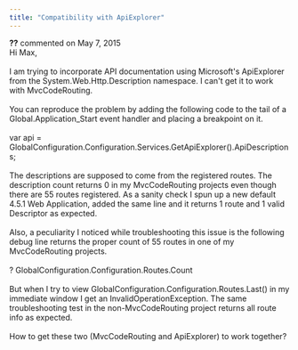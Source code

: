 ```yaml
---
title: "Compatibility with ApiExplorer"
---
```

<div id="post1424019" class="discussion-comment op">
   <div class="discussion-header"><b>??</b> commented on 
      <time datetime="2015-05-07T12:52:28.393-07:00" title="2015-05-07T12:52:28.393-07:00">May 7, 2015</time>
   </div>
   <div class="discussion-message">Hi Max,<br />
<br />
I am trying to incorporate API documentation using Microsoft's ApiExplorer from the System.Web.Http.Description namespace. I can't get it to work with MvcCodeRouting.<br />
<br />
You can reproduce the problem by adding the following code to the tail of a Global.Application_Start event handler and placing a breakpoint on it.<br />
<br />
var api = GlobalConfiguration.Configuration.Services.GetApiExplorer().ApiDescriptions;<br />
<br />
The descriptions are supposed to come from the registered routes. The description count returns 0 in my MvcCodeRouting projects even though there are 55 routes registered. As a sanity check I spun up a new default 4.5.1 Web Application, added the same line and it returns 1 route and 1 valid Descriptor as expected.<br />
<br />
Also, a peculiarity I noticed while troubleshooting this issue is the following debug line returns the proper count of 55 routes in one of my MvcCodeRouting projects.<br />
<br />
? GlobalConfiguration.Configuration.Routes.Count<br />
<br />
But when I try to view GlobalConfiguration.Configuration.Routes.Last() in my immediate window I get an InvalidOperationException. The same troubleshooting test in the non-MvcCodeRouting project returns all route info as expected. <br />
<br />
How to get these two (MvcCodeRouting and ApiExplorer) to work together?<br />
</div>
</div>